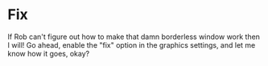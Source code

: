 # Fix
If Rob can't figure out how to make that damn borderless window work then I will! Go ahead, enable the "fix" option in the graphics settings, and let me know how it goes, okay?